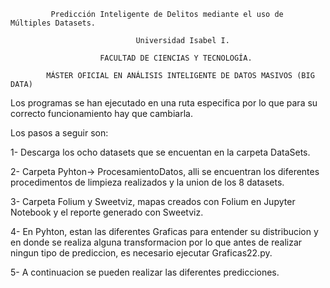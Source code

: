              Predicción Inteligente de Delitos mediante el uso de Múltiples Datasets.

                                Universidad Isabel I. 

                        FACULTAD DE CIENCIAS Y TECNOLOGÍA.

            MÁSTER OFICIAL EN ANÁLISIS INTELIGENTE DE DATOS MASIVOS (BIG DATA)

Los programas se han ejecutado en una ruta especifica por lo que para su correcto funcionamiento hay que cambiarla.

Los pasos a seguir son:

1- Descarga los ocho datasets que se encuentan en la carpeta DataSets. 

2- Carpeta Pyhton-> ProcesamientoDatos, alli se encuentran los diferentes procedimentos de limpieza realizados y la union de los 8 datasets.

3- Carpeta Folium y Sweetviz, mapas creados con Folium en Jupyter Notebook y el reporte generado con Sweetviz.

4- En Pyhton, estan las diferentes Graficas para entender su distribucion y en donde se realiza alguna transformacion por lo que antes de realizar ningun tipo de prediccion, es necesario ejecutar Graficas22.py.

5- A continuacion se pueden realizar las diferentes predicciones.
